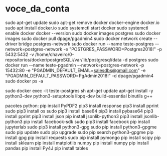 # voce_da_conta
sudo apt-get update
sudo apt-get remove docker docker-engine docker.io
sudo apt install docker.io
sudo systemctl start docker
sudo systemctl enable docker
docker --version
sudo docker images postgres
sudo docker images
sudo docker pull dpage/pgadmin4
sudo docker network create --driver bridge postgres-network
sudo docker run --name teste-postgres --network=postgres-network -e "POSTGRES_PASSWORD=Postgres2018!" -p 5432:5432 -v /home/chaveiro/0-repositorios/docker/postgreSQL:/var/lib/postgresql/data -d postgres
sudo docker run --name teste-pgadmin --network=postgres-network -p 15432:80 -e "PGADMIN_DEFAULT_EMAIL=salesdbs@gmail.com" -e "PGADMIN_DEFAULT_PASSWORD=PgAdmin2018!" -d dpage/pgadmin4
sudo docker ps -a

sudo docker exec -it teste-postgres sh
apt-get update
apt-get install -y python3-dev python3-setuptools libpq-dev build-essential binutils g++

pacotes python:
pip install PyPDF2
pip3 install response
pip3 install pprint
sudo pip3 install os
sudo pip3 install base64
pip3 install pybase64
pip3 install pprint
pip3 install json
pip install jsonlib-python3
pip3 install jsonlib-python3
pip install facebook-sdk
sudo pip3 install facebook
pip install jupyterlab
sudo pip3 install python3-gpg
sudo pip install python3-gpgme
sudo pip update
sudo pip upgrade
sudo pip search python3-gpgme
pip install gpg
pip install requests
sudo pip install pymongo
pip install scipy
pip install sklearn
pip install matplotlib numpy
pip install numpy
pip install pandas
pip install Py4J 
pip install tables
